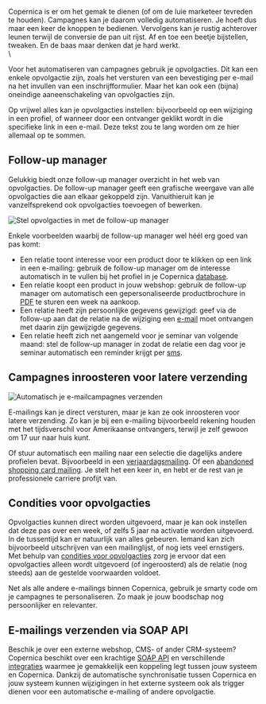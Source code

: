 Copernica is er om het gemak te dienen (of om de luie marketeer tevreden
te houden). Campagnes kan je daarom volledig automatiseren. Je hoeft dus
maar een keer de knoppen te bedienen. Vervolgens kan je rustig
achterover leunen terwijl de conversie de pan uit rijst. Af en toe een
beetje bijstellen, tweaken. En de baas maar denken dat je hard werkt. \
\

Voor het automatiseren van campagnes gebruik je opvolgacties. Dit kan
een enkele opvolgactie zijn, zoals het versturen van een bevestiging per
e-mail na het invullen van een inschrijfformulier. Maar het kan ook een
(bijna) oneindige aaneenschakeling van opvolgacties zijn.

Op vrijwel alles kan je opvolgacties instellen: bijvoorbeeld op een
wijziging in een profiel, of wanneer door een ontvanger geklikt wordt in
die specifieke link in een e-mail. Deze tekst zou te lang worden om ze
hier allemaal op te sommen.

Follow-up manager
-----------------

Gelukkig biedt onze follow-up manager overzicht in het web van
opvolgacties. De follow-up manager geeft een grafische weergave van alle
opvolgacties die aan elkaar gekoppeld zijn. Vanuithieruit kan je
vanzelfsprekend ook opvolgacties toevoegen of bewerken.

![Stel opvolgacties in met de follow-up
manager](Copernicacom/nl-opvolgacties.png "Stel opvolgacties in met de follow-up manager")

Enkele voorbeelden waarbij de follow-up manager wel héél erg goed van
pas komt:

-   Een relatie toont interesse voor een product door te klikken op een
    link in een e-mailing: gebruik de follow-up manager om de interesse
    automatisch in te vullen bij het profiel in je Copernica
    [database](http://www.copernica.com/nl/functies/profielen/maak-je-eigen-database "Het maken en beheren van je eigen databases").
-   Een relatie koopt een product in jouw webshop: gebruik de follow-up
    manager om automatisch een gepersonaliseerde productbrochure in
    [PDF](http://www.copernica.com/nl/functies/print/maak-een-gepersonaliseerd-pdf-document "PDF-documenten opmaken")
    te sturen een week na aankoop.
-   Een relatie heeft zijn persoonlijke gegevens gewijzigd: geef via de
    follow-up aan dat de relatie na de wijziging een
    [e-mail](http://www.copernica.com/nl/functies/e-mailings "E-mailings")
    moet ontvangen met daarin zijn gewijzigde gegevens.
-   Een relatie heeft zich net aangemeld voor je seminar van volgende
    maand: stel de follow-up manager in zodat de relatie een dag voor je
    seminar automatisch een reminder krijgt per
    [sms](http://www.copernica.com/nl/functies/mobile/sms-bericht-verzenden "SMS bericht verzenden").

Campagnes inroosteren voor latere verzending
--------------------------------------------

![Automatisch je e-mailcampagnes
verzenden](Copernicacom/nl-automatisch.png "Automatisch je e-mailcampagnes verzenden")

E-mailings kan je direct versturen, maar je kan ze ook inroosteren voor
latere verzending. Zo kan je bij een e-mailing bijvoorbeeld rekening
houden met het tijdsverschil voor Amerikaanse ontvangers, terwijl je
zelf gewoon om 17 uur naar huis kunt.

Of stuur automatisch een mailing naar een selectie die dagelijks andere
profielen bevat. Bijvoorbeeld in een
[verjaardagsmailing](https://www.copernica.com/nl/ondersteuning/helpdocumentatie/een-verjaardagselectie-maken).
Of een [abandoned shopping card
mailing](https://www.copernica.com/nl/ondersteuning/helpdocumentatie/werken-met-de-magento-abandoned-shopping-cart-e-mail).
Je stelt het een keer in, en hebt er de rest van je professionele
carriere profijt van.

Condities voor opvolgacties
---------------------------

Opvolgacties kunnen direct worden uitgevoerd, maar je kan ook instellen
dat deze pas over een week, of zelfs 5 jaar na activatie worden
uitgevoerd. In de tussentijd kan er natuurlijk van alles gebeuren.
Iemand kan zich bijvoorbeeld uitschrijven van een mailinglijst, of nog
iets veel ernstigers. Met behulp van [condities voor
opvolgacties](https://www.copernica.com/nl/ondersteuning/helpdocumentatie/condities-voor-opvolgacties-beperk-het-activeren-of-uitvoeren-van-een-opvolgactie)
zorg je ervoor dat een opvolgacties alleen wordt uitgevoerd (of
ingeroosterd) als de relatie (nog steeds) aan de gestelde voorwaarden
voldoet.

Net als alle andere e-mailings binnen Copernica, gebruik je smarty code
om je campagnes te personaliseren. Zo maak je jouw boodschap nog
persoonlijker en relevanter.

E-mailings verzenden via SOAP API
---------------------------------

Beschik je over een externe webshop, CMS- of ander CRM-systeem?
Copernica beschikt over een krachtige [SOAP
API](./soap-api-documentatie.md "Copernica SOAP API")
en verschillende
[integraties](./integraties.md "Copernica integraties")
waarmee je gemakkelijk een koppeling legt tussen jouw systeem en
Copernica. Dankzij de automatische synchronisatie tussen Copernica en
jouw systeem kunnen wijzigingen in het externe systeem ook als trigger
dienen voor een automatische e-mailing of andere opvolgactie.
